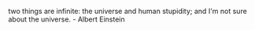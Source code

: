 two things are infinite: the universe and human stupidity; and I'm not sure about the universe. - Albert Einstein